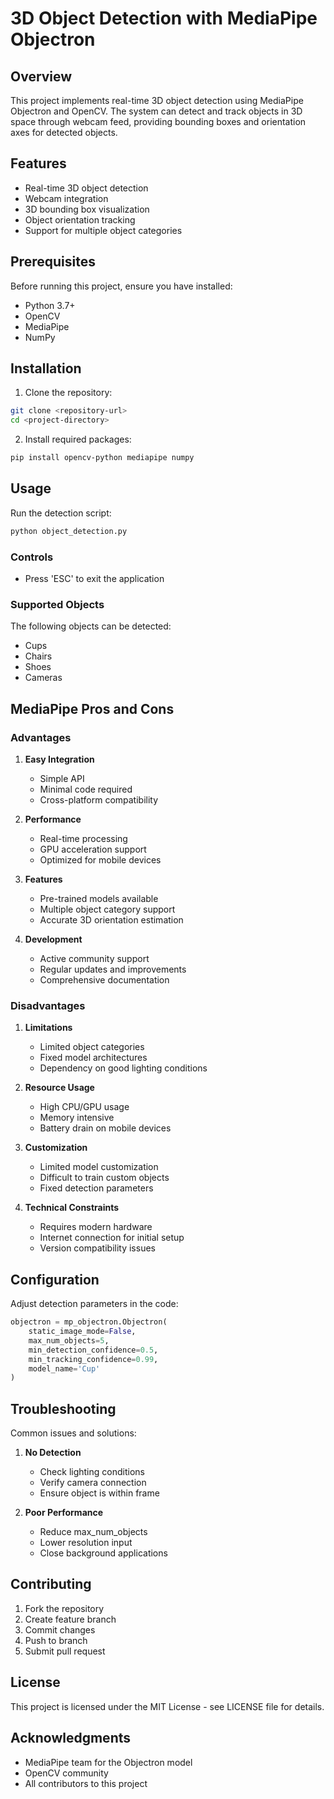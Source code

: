 # 3D Object Detection with MediaPipe Objectron

## Overview
This project implements real-time 3D object detection using MediaPipe Objectron and OpenCV. The system can detect and track objects in 3D space through webcam feed, providing bounding boxes and orientation axes for detected objects.

## Features
- Real-time 3D object detection
- Webcam integration 
- 3D bounding box visualization
- Object orientation tracking
- Support for multiple object categories

## Prerequisites
Before running this project, ensure you have installed:
- Python 3.7+
- OpenCV
- MediaPipe
- NumPy

## Installation
1. Clone the repository:
```bash
git clone <repository-url>
cd <project-directory>
```

2. Install required packages:
```bash
pip install opencv-python mediapipe numpy
```

## Usage
Run the detection script:
```bash
python object_detection.py
```

### Controls
- Press 'ESC' to exit the application

### Supported Objects
The following objects can be detected:
- Cups
- Chairs
- Shoes
- Cameras

## MediaPipe Pros and Cons

### Advantages
1. **Easy Integration**
   - Simple API
   - Minimal code required
   - Cross-platform compatibility

2. **Performance**
   - Real-time processing
   - GPU acceleration support
   - Optimized for mobile devices

3. **Features**
   - Pre-trained models available
   - Multiple object category support
   - Accurate 3D orientation estimation

4. **Development**
   - Active community support
   - Regular updates and improvements
   - Comprehensive documentation

### Disadvantages
1. **Limitations**
   - Limited object categories
   - Fixed model architectures
   - Dependency on good lighting conditions

2. **Resource Usage**
   - High CPU/GPU usage
   - Memory intensive
   - Battery drain on mobile devices

3. **Customization**
   - Limited model customization
   - Difficult to train custom objects
   - Fixed detection parameters

4. **Technical Constraints**
   - Requires modern hardware
   - Internet connection for initial setup
   - Version compatibility issues

## Configuration
Adjust detection parameters in the code:
```python
objectron = mp_objectron.Objectron(
    static_image_mode=False,
    max_num_objects=5,
    min_detection_confidence=0.5,
    min_tracking_confidence=0.99,
    model_name='Cup'
)
```

## Troubleshooting
Common issues and solutions:
1. **No Detection**
   - Check lighting conditions
   - Verify camera connection
   - Ensure object is within frame

2. **Poor Performance**
   - Reduce max_num_objects
   - Lower resolution input
   - Close background applications

## Contributing
1. Fork the repository
2. Create feature branch
3. Commit changes
4. Push to branch
5. Submit pull request

## License
This project is licensed under the MIT License - see LICENSE file for details.

## Acknowledgments
- MediaPipe team for the Objectron model
- OpenCV community
- All contributors to this project
